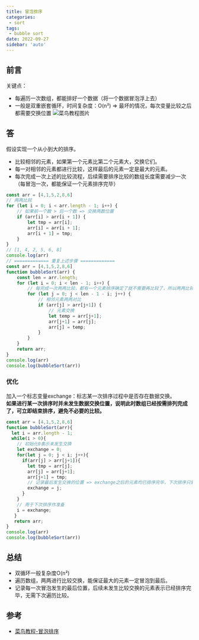 ```yaml
---
title: 冒泡排序
categories:
 - sort
tags:
 - bubble sort
date: 2022-09-27
sidebar: 'auto'
---
```


## 前言
关键点：
* 每遍历一次数组，都能排好一个数据（将一个数据冒泡浮上去）
* 一般是双重嵌套循环，时间复杂度：O(n²) => 最坏的情况，每次变量比较之后都需要交换位置
![菜鸟教程图片](https://www.runoob.com/wp-content/uploads/2019/03/bubbleSort.gif)

## 答
假设实现一个从小到大的排序。
* 比较相邻的元素，如果第一个元素比第二个元素大，交换它们。
* 每一对相邻的元素都进行比较，这样最后的元素一定是最大的元素。
* 每次完成一次上述的比较流程，后续需要排序比较的数组长度需要减少一次（每冒泡一次，都能保证一个元素排序完毕）
```js
const arr = [4,1,5,2,8,6]
// 两两比较
for (let i = 0; i < arr.length - 1; i++) {
    // 如果前一个数 > 后一个数 => 交换两数位置
    if (arr[i] > arr[i + 1]) {
        let tmp = arr[i];
        arr[i] = arr[i + 1];
        arr[i + 1] = tmp;
    }
}
// [1, 4, 2, 5, 6, 8]
console.log(arr)
// ============= 重复上述步骤 =============
const arr = [4,1,5,2,8,6]
function bubbleSort(arr) {
    const len = arr.length;
    for (let i = 0; i < len - 1; i++) {
        // 每完成一次两两比较，都有一个元素排序确定了就不需要再比较了，所以两两比较的次数逐步减i次
        for (let j = 0; j < len - 1 - i; j++) {
            // 相邻元素两两对比 
            if (arr[j] > arr[j+1]) {  
                // 元素交换      
                let temp = arr[j+1];        
                arr[j+1] = arr[j];
                arr[j] = temp;
            }
        }
    }
    return arr;
}
console.log(arr)
console.log(bubbleSort(arr))
```

### 优化
加入一个标志变量exchange：标志某一次排序过程中是否存在数据交换。<br/>
**如果进行某一次排序时并未发生数据交换位置，说明此时数组已经按需排列完成了，可立即结束排序，避免不必要的比较。**
```js
const arr = [4,1,5,2,8,6]
function bubbleSort(arr){
  let i = arr.length - 1;
  while(i > 0){
    // 初始化0表示未发生交换
    let exchange = 0;
    for(let j = 0; j < i; j++){
      if(arr[j] > arr[j+1]){
        let tmp = arr[j];
        arr[j] = arr[j+1];
        arr[j+1] = tmp;
        // 记录最后发生交换的位置 => exchange之后的元素均已排序完毕，下次排序只需要遍历exchange之前
        exchange = j;
      }   
    }
    // 用于下次排序作准备
    i = exchange;
   }
   return arr;
}
console.log(arr)
console.log(bubbleSort(arr))
```
## 总结
* 双循环一般复杂度O(n²)
* 遍历数组，两两进行比较交换，能保证最大的元素一定冒泡到最后。
* 记录每一次冒泡发生的最后位置，后续未发生比较交换的元素表示已经排序完毕，无需下次遍历比较。

## 参考
* [菜鸟教程-冒泡排序](https://www.runoob.com/w3cnote/bubble-sort.html)